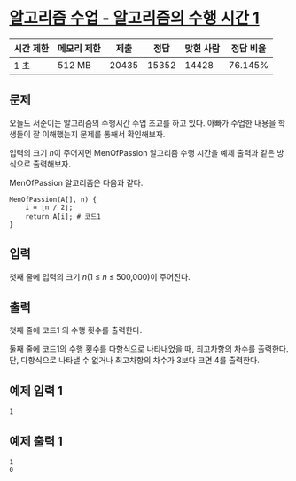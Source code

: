 # [알고리즘 수업 - 알고리즘의 수행 시간 1](https://www.acmicpc.net/problem/2420)

| 시간 제한 | 메모리 제한 | 제출 | 정답 | 맞힌 사람 | 정답 비율 |
| --- | --- | --- | --- | --- | --- |
| 1 초 | 512 MB | 20435 | 15352 | 14428 | 76.145% |

## 문제

오늘도 서준이는 알고리즘의 수행시간 수업 조교를 하고 있다. 아빠가 수업한 내용을 학생들이 잘 이해했는지 문제를 통해서 확인해보자.

입력의 크기 *n*이 주어지면 MenOfPassion 알고리즘 수행 시간을 예제 출력과 같은 방식으로 출력해보자.

MenOfPassion 알고리즘은 다음과 같다.

```
MenOfPassion(A[], n) {
    i = ⌊n / 2⌋;
    return A[i]; # 코드1
}
```

## 입력

첫째 줄에 입력의 크기 *n*(1 ≤ *n* ≤ 500,000)이 주어진다.

## 출력

첫째 줄에 코드1 의 수행 횟수를 출력한다.

둘째 줄에 코드1의 수행 횟수를 다항식으로 나타내었을 때, 최고차항의 차수를 출력한다. 단, 다항식으로 나타낼 수 없거나 최고차항의 차수가 3보다 크면 4를 출력한다.

## 예제 입력 1

```
1

```

## 예제 출력 1

```
1
0
```
